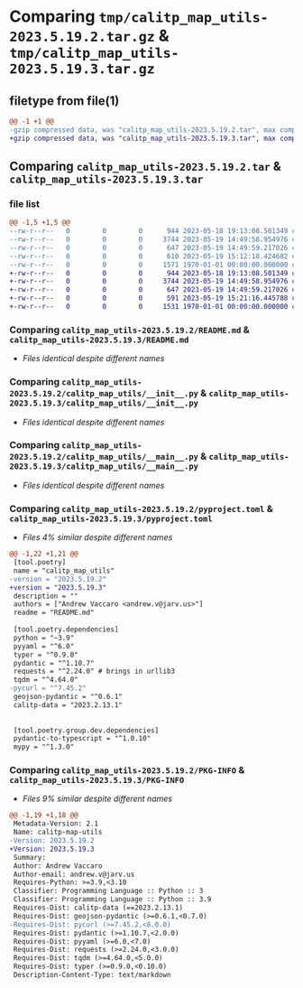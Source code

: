 # Comparing `tmp/calitp_map_utils-2023.5.19.2.tar.gz` & `tmp/calitp_map_utils-2023.5.19.3.tar.gz`

## filetype from file(1)

```diff
@@ -1 +1 @@
-gzip compressed data, was "calitp_map_utils-2023.5.19.2.tar", max compression
+gzip compressed data, was "calitp_map_utils-2023.5.19.3.tar", max compression
```

## Comparing `calitp_map_utils-2023.5.19.2.tar` & `calitp_map_utils-2023.5.19.3.tar`

### file list

```diff
@@ -1,5 +1,5 @@
--rw-r--r--   0        0        0      944 2023-05-18 19:13:08.501349 calitp_map_utils-2023.5.19.2/README.md
--rw-r--r--   0        0        0     3744 2023-05-19 14:49:58.954976 calitp_map_utils-2023.5.19.2/calitp_map_utils/__init__.py
--rw-r--r--   0        0        0      647 2023-05-19 14:49:59.217026 calitp_map_utils-2023.5.19.2/calitp_map_utils/__main__.py
--rw-r--r--   0        0        0      610 2023-05-19 15:12:18.424682 calitp_map_utils-2023.5.19.2/pyproject.toml
--rw-r--r--   0        0        0     1571 1970-01-01 00:00:00.000000 calitp_map_utils-2023.5.19.2/PKG-INFO
+-rw-r--r--   0        0        0      944 2023-05-18 19:13:08.501349 calitp_map_utils-2023.5.19.3/README.md
+-rw-r--r--   0        0        0     3744 2023-05-19 14:49:58.954976 calitp_map_utils-2023.5.19.3/calitp_map_utils/__init__.py
+-rw-r--r--   0        0        0      647 2023-05-19 14:49:59.217026 calitp_map_utils-2023.5.19.3/calitp_map_utils/__main__.py
+-rw-r--r--   0        0        0      591 2023-05-19 15:21:16.445788 calitp_map_utils-2023.5.19.3/pyproject.toml
+-rw-r--r--   0        0        0     1531 1970-01-01 00:00:00.000000 calitp_map_utils-2023.5.19.3/PKG-INFO
```

### Comparing `calitp_map_utils-2023.5.19.2/README.md` & `calitp_map_utils-2023.5.19.3/README.md`

 * *Files identical despite different names*

### Comparing `calitp_map_utils-2023.5.19.2/calitp_map_utils/__init__.py` & `calitp_map_utils-2023.5.19.3/calitp_map_utils/__init__.py`

 * *Files identical despite different names*

### Comparing `calitp_map_utils-2023.5.19.2/calitp_map_utils/__main__.py` & `calitp_map_utils-2023.5.19.3/calitp_map_utils/__main__.py`

 * *Files identical despite different names*

### Comparing `calitp_map_utils-2023.5.19.2/pyproject.toml` & `calitp_map_utils-2023.5.19.3/pyproject.toml`

 * *Files 4% similar despite different names*

```diff
@@ -1,22 +1,21 @@
 [tool.poetry]
 name = "calitp_map_utils"
-version = "2023.5.19.2"
+version = "2023.5.19.3"
 description = ""
 authors = ["Andrew Vaccaro <andrew.v@jarv.us>"]
 readme = "README.md"
 
 [tool.poetry.dependencies]
 python = "~3.9"
 pyyaml = "^6.0"
 typer = "^0.9.0"
 pydantic = "^1.10.7"
 requests = "^2.24.0" # brings in urllib3
 tqdm = "^4.64.0"
-pycurl = "^7.45.2"
 geojson-pydantic = "^0.6.1"
 calitp-data = "2023.2.13.1"
 
 
 [tool.poetry.group.dev.dependencies]
 pydantic-to-typescript = "^1.0.10"
 mypy = "^1.3.0"
```

### Comparing `calitp_map_utils-2023.5.19.2/PKG-INFO` & `calitp_map_utils-2023.5.19.3/PKG-INFO`

 * *Files 9% similar despite different names*

```diff
@@ -1,19 +1,18 @@
 Metadata-Version: 2.1
 Name: calitp-map-utils
-Version: 2023.5.19.2
+Version: 2023.5.19.3
 Summary: 
 Author: Andrew Vaccaro
 Author-email: andrew.v@jarv.us
 Requires-Python: >=3.9,<3.10
 Classifier: Programming Language :: Python :: 3
 Classifier: Programming Language :: Python :: 3.9
 Requires-Dist: calitp-data (==2023.2.13.1)
 Requires-Dist: geojson-pydantic (>=0.6.1,<0.7.0)
-Requires-Dist: pycurl (>=7.45.2,<8.0.0)
 Requires-Dist: pydantic (>=1.10.7,<2.0.0)
 Requires-Dist: pyyaml (>=6.0,<7.0)
 Requires-Dist: requests (>=2.24.0,<3.0.0)
 Requires-Dist: tqdm (>=4.64.0,<5.0.0)
 Requires-Dist: typer (>=0.9.0,<0.10.0)
 Description-Content-Type: text/markdown
```


